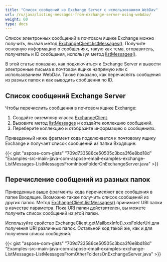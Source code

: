 ```yaml
---
title: "Список сообщений из Exchange Server с использованием WebDav"
url: /ru/java/listing-messages-from-exchange-server-using-webdav/
weight: 60
type: docs
---
```


Список электронных сообщений в почтовом ящике Exchange можно получить, вызвав метод [ExchangeClient.listMessages()](https://apireference.aspose.com/email/java/com.aspose.email/exchangeclient#listMessages\(java.lang.String\)). Получите основную информацию о сообщениях, такую как тема, отправитель, получатель и ID сообщения, используя метод [listMessages()](https://apireference.aspose.com/email/java/com.aspose.email/exchangeclient#listMessages\(java.lang.String\)).

В этой статье показано, как подключиться к Exchange Server и вывести электронные письма в почтовом ящике напрямую или с использованием WebDav. Также показано, как перечислять сообщения из разных папок и как выводить сообщения по ID.
## **Список сообщений Exchange Server**
Чтобы перечислить сообщения в почтовом ящике Exchange:

1. Создайте экземпляр класса [ExchangeClient](https://apireference.aspose.com/email/java/com.aspose.email/exchangeclient).
1. Вызовите метод [listMessages](https://apireference.aspose.com/email/java/com.aspose.email/exchangeclient#listMessages\(java.lang.String\)) и создайте коллекцию сообщений.
1. Переберите коллекцию и отобразите информацию о сообщениях.

Приведенный ниже фрагмент кода подключается к почтовому ящику Exchange и получает список сообщений из папки Входящие.

{{< gist "aspose-com-gists" "709d733586ce50505c3bca3f6e8bd18d" "Examples-src-main-java-com-aspose-email-examples-exchange-ListMessages-ListMessagesFromInboxFolderOnExchangeServer.java" >}}
## **Перечисление сообщений из разных папок**
Приведенные выше фрагменты кода перечисляют все сообщения в папке Входящие. Возможно также получить список сообщений из других папок. Метод [ExchangeClient.listMessages()](https://apireference.aspose.com/email/java/com.aspose.email/exchangeclient#listMessages\(java.lang.String\)) принимает URI папки в качестве параметра. Пока URI папки действителен, вы можете получить список сообщений из этой папки.

Используйте свойство ExchangeClient.getMailboxInfo().xxxFolderUri[](https://apireference.aspose.com/email/java/com.aspose.email/exchangeclient) для получения URI различных папок. Остальной код такой же, как и для получения списка сообщений.

{{< gist "aspose-com-gists" "709d733586ce50505c3bca3f6e8bd18d" "Examples-src-main-java-com-aspose-email-examples-exchange-ListMessages-ListMessagesFromOtherFoldersOnExchangeServer.java" >}}